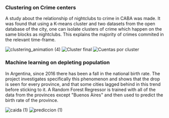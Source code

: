 ### Clustering on Crime centers

A study about the relationship of nightclubs to crime in CABA was made. It was found that using a K-means cluster
and two datasets from the open database of the city, one can isolate clusters of crime which happen on the same
blocks as nightclubs. This explains the majority of crimes commited in the relevant time-frame.

![clustering_animation (4)](https://github.com/user-attachments/assets/6ef03200-85b2-4f38-bd15-d7cec8d1c0f8)
![Cluster final](https://github.com/user-attachments/assets/390499a8-6ba8-491f-9186-3a7c49902d06)
![Cuentas por cluster](https://github.com/user-attachments/assets/5c219d4b-ac44-4481-be99-297dbc74c423)


### Machine learning on depleting population

In Argentina, since 2016 there has been a fall in the national birth rate. The project investigates
specifically this phenomenon and shows that the drop is seen for every province, and that some cities
lagged behind in this trend before sticking to it. A Random Forest Regressor is trained with all of the
data from the provinces except "Buenos Aires" and then used to predict the birth rate of the province.

![caida (1)](https://github.com/user-attachments/assets/3a56572a-c979-4a25-bc82-205a28c81ea3)
![prediccion (1)](https://github.com/user-attachments/assets/fd4c83cc-030a-4476-a498-02bb2af83d12)

